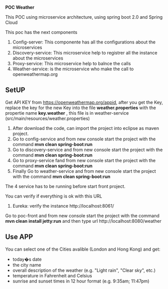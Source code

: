 **POC Weather**

This POC using microservice architecture, using spring boot 2.0 and Spring Cloud 

This poc has the next components

1. Config-server: This componente has all the configurations about the microservices
2. Discovery-service: This microservice help to registrer all the instance about the microservices
3. Proxy-service: This microservice help to balnce the calls
5. Weather-service: is the microservice who make the call to openweathermap.org



## SetUP

Get API KEY from https://openweathermap.org/appid, after you get the Key, replace the key for 
the new Key into the file **weather.properties** with the propertie name **key.weather** ,
this file is in weather-service (src/main/resources/weather.properties)

1. After download the code, can import the project into eclipse as maven project.
2. Go to config-service and from new console  start the project with the command **mvn clean spring-boot:run**
3. Go to discovery-service and from new console  start the project with the command **mvn clean spring-boot:run**
4. Go to proxy-service fand from new console  start the project with the command **mvn clean spring-boot:run**
5. Finally Go to weather-service and from new console  start the project with the command **mvn clean spring-boot:run**

The 4 service has to be running before start front project.

You can verify if everything is ok with this URL

1. Eureka: verify the instance http://localhost:8061/

Go to poc-front and from new console  start the project with the command **mvn clean install jetty:run** and then type url http://localhost:8080/weather 

## Use APP

You can select one of the Cities avalible (London and Hong Kong) and get:

* today�s date
* the city name
* overall description of the weather (e.g. "Light rain", "Clear sky", etc.)
* temperature in Fahrenheit and Celsius
* sunrise and sunset times in 12 hour format (e.g. 9:35am; 11:47pm)